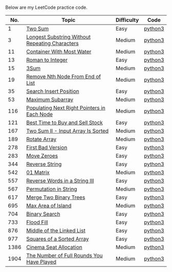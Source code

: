 Below are my LeetCode practice code.

|No.|Topic|Difficulty|Code|
|---|---|---|---|
|1|[Two Sum](https://leetcode.com/problems/two-sum/)|Easy|[python3](code/2Sum.py)|
|3|[Longest Substring Without Repeating Characters](https://leetcode.com/problems/longest-substring-without-repeating-characters/)|Medium|[python3](code/LongestSubstringWithoutRepeatingCharacters.py)|
|11|[Container With Most Water](https://leetcode.com/problems/container-with-most-water/)|Medium|[python3](code/ContainerWithMostWater.py)|
|13|[Roman to Integer](https://leetcode.com/problems/roman-to-integer/)|Easy|[python3](code/RomanToInteger.py)|
|15|[3Sum](https://leetcode.com/problems/3sum/)|Medium|[python3](code/3Sum.py)|
|19|[Remove Nth Node From End of List](https://leetcode.com/problems/remove-nth-node-from-end-of-list/)|Medium|[python3](code/RemoveNthNodeFromEndOfList.py)|
|35|[Search Insert Position](https://leetcode.com/problems/search-insert-position/)|Easy|[python3](code/SearchInsertPosition.py)|
|53|[Maximum Subarray](https://leetcode.com/problems/maximum-subarray/)|Medium|[python3](code/MaximumSubarray.py )|
|116|[Populating Next Right Pointers in Each Node](https://leetcode.com/problems/populating-next-right-pointers-in-each-node/)|Medium|[python3](code/PopulatingNextRightPointersInEachNode.py)|
|121|[Best Time to Buy and Sell Stock](https://leetcode.com/problems/best-time-to-buy-and-sell-stock/)|Easy|[python3](code/BestTimeToBuyAndSellStock.py)|
|167|[Two Sum II - Input Array Is Sorted](https://leetcode.com/problems/two-sum-ii-input-array-is-sorted/)|Medium|[python3](code/TwoSumII-InputArrayIsSorted.py)|
|189|[Rotate Array](https://leetcode.com/problems/rotate-array/)|Medium|[python3](code/RotateArray.py)|
|278|[First Bad Version](https://leetcode.com/problems/first-bad-version/)|Easy|[python3](code/FirstBadVersion.py)|
|283|[Move Zeroes](https://leetcode.com/problems/move-zeroes/)|Easy|[python3](code/MoveZeroes.py)|
|344|[Reverse String](https://leetcode.com/problems/reverse-string/)|Easy|[python3](code/ReverseString.py)|
|542|[01 Matrix](https://leetcode.com/problems/01-matrix/)|Medium|[python3](code/01Matrix.py)|
|557|[Reverse Words in a String III](https://leetcode.com/problems/reverse-words-in-a-string-iii/)|Easy|[python3](code/ReverseWordsInAStringIII.py)|
|567|[Permutation in String](https://leetcode.com/problems/permutation-in-string/)|Medium|[python3](code/PermutationInString.py)|
|617|[Merge Two Binary Trees](https://leetcode.com/problems/merge-two-binary-trees/)|Easy|[python3](code/MergeTwoBinaryTrees.py)|
|695|[Max Area of Island](https://leetcode.com/problems/max-area-of-island/)|Medium|[python3](code/MaxAreaOfIsland.py)|
|704|[Binary Search](https://leetcode.com/problems/binary-search/)|Easy|[python3](code/BinarySearch.py)|
|733|[Flood Fill](https://leetcode.com/problems/flood-fill/)|Easy|[python3](code/FloodFill.py)|
|876|[Middle of the Linked List](https://leetcode.com/problems/middle-of-the-linked-list/)|Easy|[python3](code/MiddleOfTheLinkedList.py)|
|977|[Squares of a Sorted Array](https://leetcode.com/problems/squares-of-a-sorted-array/)|Easy|[python3](code/SquaresOfASortedArray.py)|
|1386|[Cinema Seat Allocation](https://leetcode.com/problems/cinema-seat-allocation/)|Medium|[python3](code/CinemaSeatAllocation.py)|
|1904|[The Number of Full Rounds You Have Played](https://leetcode.com/problems/the-number-of-full-rounds-you-have-played/)|Medium|[python3](code/TheNumberOfFullRoundsYouHavePlayed.py)|


